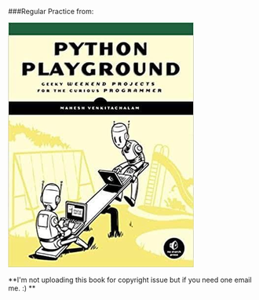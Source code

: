 ###Regular Practice from:

![Book_Cover](https://github.com/sabboshachi/Python_Playground/blob/master/fromBook/01.Python_Playground/assets/img.jpg "Pyhton Playground")

**I'm not uploading this book for copyright issue but if you need one email me. :) **
